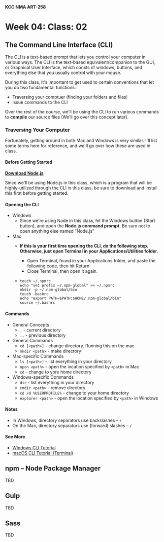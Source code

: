#### KCC NMA ART-258
# Week 04: Class: 02

## The Command Line Interface (CLI)

The CLI is a text-based prompt that lets you control your computer in various ways. The CLI is the text-based equivalent/companion to the GUI, or Graphical User Interface, which consts of windows, buttons, and everything else that you usually control with your mouse.

During this class, it's important to get used to certain conventions that let you do two fundamental functions:

- Traversing your comptuer (finding your folders and files)
- Issue commands to the CLI

Over the rest of the course, we'll be using the CLI to run various commands to __compile__ our source files (We'll go over this concept later).

### Traversing Your Computer

Fortunately, getting around in both Mac and Windows is very similar. I'll list some terms here for reference, and we'll go over how these are used in class.

#### Before Getting Started

__[Download Node.js](https://nodejs.org/en/)__

Since we'll be using Node.js in this class, which is a program that will be highly-utilized through the CLI in this class, be sure to download and install this first before getting started.

#### Opening the CLI

- Windows
	- Since we're using Node in this class, hit the Windows button (Start button), and open the __Node.js command prompt__. Be sure not to open anything else named "Node.js"
- Mac
	- __If this is your first time opening the CLI, do the following step. Otherwise, just open Terminal in your Applications/Utilities folder__.
		- Open Terminal, found in your Applications folder, and paste the following code, then hit Return.
		- Close Terminal, then open it again.

  - ```
    touch ~/.npmrc
    echo "set prefix ~/.npm-global" >> ~/.npmrc
    mkdir -p ~/.npm-global/bin
    touch .bashrc
    echo "export PATH=$PATH:$HOME/.npm-global/bin"
    source ~/.bashrc

#### Commands

- General Concepts
	- `.` - current directory
	- `..` - previous directory
- General Commands
	- `cd [<path>]` - change directory. Running this on the mac
	- `mkdir <path>` - make directory
- Mac-specific Commands
	- `ls [<path>]` - list everything in your directory
	- `open <path>` - open the location specified by `<path>` in Mac
	- `cd` - change to yoru home directory
- Windows-specific Commands
	- `dir` - list everything in your directory
	- `rmdir <path>` - remove directory
	- `cd /d %USERPROFILE%` - change to your home directory
	- `explorer <path>` - open the location specified by `<path>` in Windows

#### Notes

- In Windows, directory separators use backslashes – `\`
- On the Mac, directory separators use (forward) slashes –  `/`

#### See More

- [Windows CLI Tutorial](https://www.youtube.com/watch?v=MBBWVgE0ewk)
- [macOS CLI Tutorial (Terminal)](https://www.youtube.com/watch?v=jDINUSK7rXE)



## npm – Node Package Manager

TBD

## Gulp

TBD

## Sass

TBD